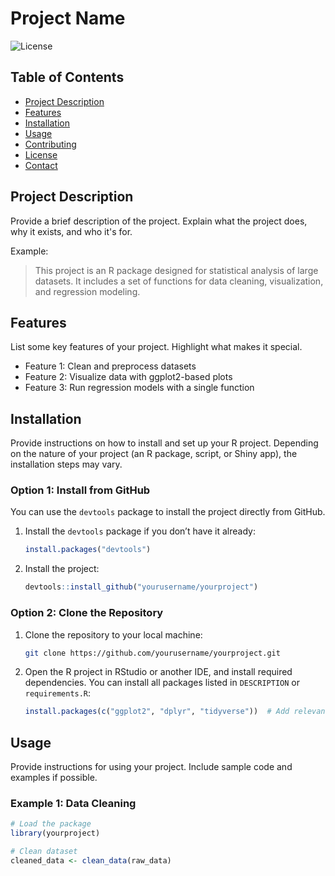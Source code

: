 # Project Name

![License](https://img.shields.io/badge/license-MIT-blue.svg)

## Table of Contents
- [Project Description](#project-description)
- [Features](#features)
- [Installation](#installation)
- [Usage](#usage)
- [Contributing](#contributing)
- [License](#license)
- [Contact](#contact)

## Project Description

Provide a brief description of the project. Explain what the project does, why it exists, and who it's for.

Example:
> This project is an R package designed for statistical analysis of large datasets. It includes a set of functions for data cleaning, visualization, and regression modeling.

## Features

List some key features of your project. Highlight what makes it special.

- Feature 1: Clean and preprocess datasets
- Feature 2: Visualize data with ggplot2-based plots
- Feature 3: Run regression models with a single function

## Installation

Provide instructions on how to install and set up your R project. Depending on the nature of your project (an R package, script, or Shiny app), the installation steps may vary.

### Option 1: Install from GitHub

You can use the `devtools` package to install the project directly from GitHub.

1. Install the `devtools` package if you don’t have it already:
    ```r
    install.packages("devtools")
    ```

2. Install the project:
    ```r
    devtools::install_github("yourusername/yourproject")
    ```

### Option 2: Clone the Repository

1. Clone the repository to your local machine:
    ```bash
    git clone https://github.com/yourusername/yourproject.git
    ```

2. Open the R project in RStudio or another IDE, and install required dependencies. You can install all packages listed in `DESCRIPTION` or `requirements.R`:

    ```r
    install.packages(c("ggplot2", "dplyr", "tidyverse"))  # Add relevant package names
    ```

## Usage

Provide instructions for using your project. Include sample code and examples if possible.

### Example 1: Data Cleaning
```r
# Load the package
library(yourproject)

# Clean dataset
cleaned_data <- clean_data(raw_data)
